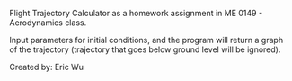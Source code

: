 Flight Trajectory Calculator as a homework assignment in ME 0149 - Aerodynamics class.

Input parameters for initial conditions, and the program will return a graph of the trajectory (trajectory that goes below ground level will be ignored).

Created by: Eric Wu
